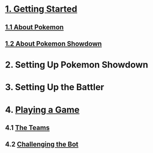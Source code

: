 # [1. Getting Started](./11_AboutPokemon.md)
## [1.1 About Pokemon](./11_AboutPokemon.md)
## [1.2 About Pokemon Showdown](./12_AboutShowdown.md)

# 2. Setting Up Pokemon Showdown

# 3. Setting Up the Battler

# 4. [Playing a Game](./41_TheTeams.md)
## 4.1 [The Teams](./41_TheTeams.md)
## 4.2 [Challenging the Bot](./42_ChallengingTheBot.md)